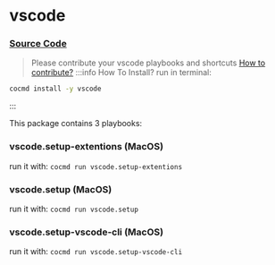 # vscode
### [ Source Code ](https://github.com/cocmd/hub/tree/master/packages/vscode)
> Please contribute your vscode playbooks and shortcuts
> [How to contribute?](https://cocmd.org/docs/contributing)
:::info How To Install?
run in terminal:
```bash
cocmd install -y vscode
```
:::


This package contains 3 playbooks:

### vscode.setup-extentions (MacOS)

run it with: `cocmd run vscode.setup-extentions`

### vscode.setup (MacOS)

run it with: `cocmd run vscode.setup`

### vscode.setup-vscode-cli (MacOS)

run it with: `cocmd run vscode.setup-vscode-cli`




